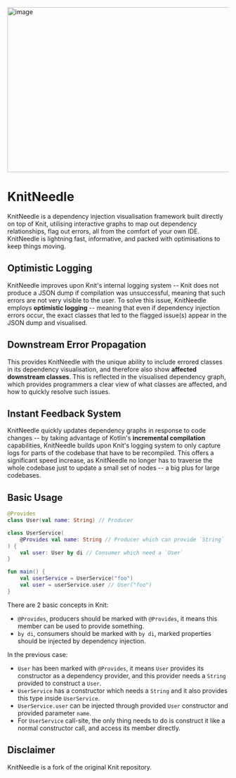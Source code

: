 <img width="945" height="375" alt="image" src="https://github.com/user-attachments/assets/dd8942cd-c3ae-4011-acc9-c30f0d066023" />


# KnitNeedle

KnitNeedle is a dependency injection visualisation framework built directly on top of Knit, utilising interactive graphs to map out dependency relationships, flag out errors, all from the comfort of your own IDE. KnitNeedle is lightning fast, informative, and packed with optimisations to keep things moving.

## Optimistic Logging

KnitNeedle improves upon Knit's internal logging system -- Knit does not produce a JSON dump if compilation was unsuccessful, meaning that such errors are not very visible to the user. To solve this issue, KnitNeedle employs **optimistic logging** -- meaning that even if dependency injection errors occur, the exact classes that led to the flagged issue(s) appear in the JSON dump and visualised.

## Downstream Error Propagation

This provides KnitNeedle with the unique ability to include errored classes in its dependency visualisation, and therefore also show **affected downstream classes**. This is reflected in the visualised dependency graph, which provides programmers a clear view of what classes are affected, and how to quickly resolve such issues.

## Instant Feedback System

KnitNeedle quickly updates dependency graphs in response to code changes -- by taking advantage of Kotlin's **incremental compilation** capabilities, KnitNeedle builds upon Knit's logging system to only capture logs for parts of the codebase that have to be recompiled. This offers a significant speed increase, as KnitNeedle no longer has to traverse the whole codebase just to update a small set of nodes -- a big plus for large codebases.


## Basic Usage

```kotlin
@Provides
class User(val name: String) // Producer

class UserService(
    @Provides val name: String // Producer which can provide `String`
) {
    val user: User by di // Consumer which need a `User`
}

fun main() {
    val userService = UserService("foo")
    val user = userService.user // User("foo")
}
```

There are 2 basic concepts in Knit:

- `@Provides`, producers should be marked with `@Provides`, it means this member can be used to provide something.
- `by di`, consumers should be marked with `by di`, marked properties should be injected by dependency injection.

In the previous case:

- `User` has been marked with `@Provides`, it means `User` provides its constructor as a dependency provider, and this
  provider needs a `String` provided to construct a `User`.
- `UserService` has a constructor which needs a `String` and it also provides this type inside `UserService`.
- `UserService.user` can be injected through provided `User` constructor and provided parameter `name`.
- For `UserService` call-site, the only thing needs to do is construct it like a normal constructor call, and access its
  member directly.

## Disclaimer
KnitNeedle is a fork of the original Knit repository.
